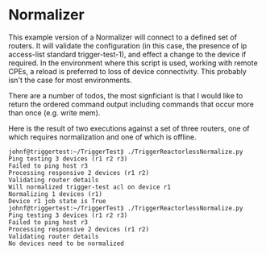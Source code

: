 # Normalizer

This example version of a Normalizer will connect to a defined set of routers. It will validate the configuration (in this case, the presence of ip access-list standard trigger-test-1), and effect a change to the device if required. In the environment where this script is used, working with remote CPEs, a reload is preferred to loss of device connectivity. This probably isn't the case for most environments.

There are a number of todos, the most signficiant is that I would like to return the ordered command output including commands that occur more than once (e.g. write mem).

Here is the result of two executions against a set of three routers, one of which requires normalization and one of which is offline.

```
johnf@triggertest:~/TriggerTest⟫ ./TriggerReactorlessNormalize.py
Ping testing 3 devices (r1 r2 r3)
Failed to ping host r3
Processing responsive 2 devices (r1 r2)
Validating router details
Will normalized trigger-test acl on device r1
Normalizing 1 devices (r1)
Device r1 job state is True
johnf@triggertest:~/TriggerTest⟫ ./TriggerReactorlessNormalize.py
Ping testing 3 devices (r1 r2 r3)
Failed to ping host r3
Processing responsive 2 devices (r1 r2)
Validating router details
No devices need to be normalized
```